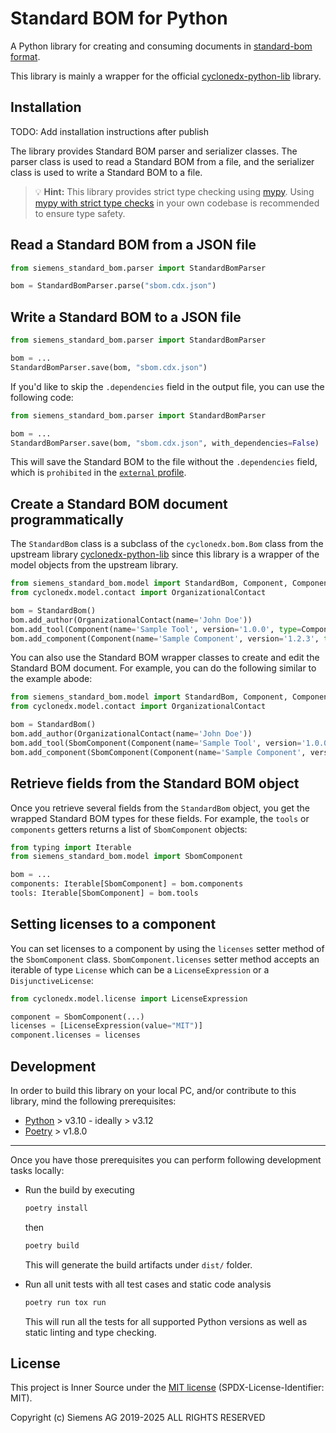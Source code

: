 # Standard BOM for Python

A Python library for creating and consuming documents in
[standard-bom format](https://sbom.siemens.io/latest/format.html).

This library is mainly a wrapper for the official
[cyclonedx-python-lib](https://github.com/CycloneDX/cyclonedx-python-lib/) library.

## Installation

TODO: Add installation instructions after publish

The library provides Standard BOM parser and serializer classes. The parser class is used to read a Standard BOM from a file, and the serializer class is used to write a Standard BOM to a file.

> 💡 **Hint:**
  This library provides strict type checking using [mypy](https://mypy.readthedocs.io/en/stable/).
  Using [mypy with strict type checks](https://mypy.readthedocs.io/en/stable/existing_code.html#introduce-stricter-options) in your own codebase is recommended to ensure type safety.

## Read a Standard BOM from a JSON file

```python
from siemens_standard_bom.parser import StandardBomParser

bom = StandardBomParser.parse("sbom.cdx.json")
```

## Write a Standard BOM to a JSON file

```python
from siemens_standard_bom.parser import StandardBomParser

bom = ...
StandardBomParser.save(bom, "sbom.cdx.json")
```

If you'd like to skip the `.dependencies` field in the output file, you can use the following code:

```python
from siemens_standard_bom.parser import StandardBomParser

bom = ...
StandardBomParser.save(bom, "sbom.cdx.json", with_dependencies=False)
```

This will save the Standard BOM to the file without the `.dependencies` field, which is `prohibited` in the
[`external` profile](https://sbom.siemens.io/v3/profiles.html).

## Create a Standard BOM document programmatically

The `StandardBom` class is a subclass of the `cyclonedx.bom.Bom` class from the upstream library
[cyclonedx-python-lib](https://github.com/CycloneDX/cyclonedx-python-lib) since this library is a wrapper of the
model objects from the upstream library.

```python
from siemens_standard_bom.model import StandardBom, Component, ComponentType
from cyclonedx.model.contact import OrganizationalContact

bom = StandardBom()
bom.add_author(OrganizationalContact(name='John Doe'))
bom.add_tool(Component(name='Sample Tool', version='1.0.0', type=ComponentType.APPLICATION))
bom.add_component(Component(name='Sample Component', version='1.2.3', type=ComponentType.LIBRARY))
```

You can also use the Standard BOM wrapper classes to create and edit the Standard BOM document.
For example, you can do the following similar to the example abode:

```python
from siemens_standard_bom.model import StandardBom, Component, ComponentType, SbomComponent
from cyclonedx.model.contact import OrganizationalContact

bom = StandardBom()
bom.add_author(OrganizationalContact(name='John Doe'))
bom.add_tool(SbomComponent(Component(name='Sample Tool', version='1.0.0', type=ComponentType.APPLICATION)))
bom.add_component(SbomComponent(Component(name='Sample Component', version='1.2.3', type=ComponentType.LIBRARY)))
```

## Retrieve fields from the Standard BOM object

Once you retrieve several fields from the `StandardBom` object, you get the wrapped Standard BOM types for these
fields. For example, the `tools` or `components` getters returns a list of `SbomComponent` objects:

```python
from typing import Iterable
from siemens_standard_bom.model import SbomComponent

bom = ...
components: Iterable[SbomComponent] = bom.components
tools: Iterable[SbomComponent] = bom.tools
```

## Setting licenses to a component

You can set licenses to a component by using the `licenses` setter method of the `SbomComponent`
class. `SbomComponent.licenses` setter method accepts an iterable of type `License` which can be a `LicenseExpression` or a `DisjunctiveLicense`:

```python
from cyclonedx.model.license import LicenseExpression

component = SbomComponent(...)
licenses = [LicenseExpression(value="MIT")]
component.licenses = licenses
```

## Development

In order to build this library on your local PC, and/or contribute to this library, mind the following prerequisites:

- [Python](https://www.python.org/doc/versions/) > v3.10 - ideally > v3.12
- [Poetry](https://python-poetry.org/) > v1.8.0

---
Once you have those prerequisites you can perform following development tasks locally:

- Run the build by executing

    ```bash
    poetry install
    ```

    then

    ```bash
    poetry build
    ```

    This will generate the build artifacts under `dist/` folder.

- Run all unit tests with all test cases and static code analysis

    ```bash
    poetry run tox run
    ```

    This will run all the tests for all supported Python versions as well as static linting and type checking.

## License

This project is Inner Source under the [MIT license](LICENSE) (SPDX-License-Identifier: MIT).

Copyright (c) Siemens AG 2019-2025 ALL RIGHTS RESERVED
